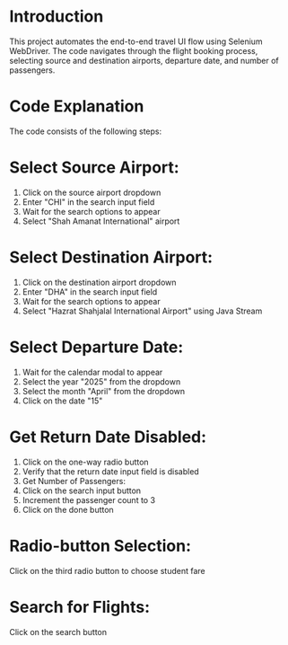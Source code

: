 # Introduction
This project automates the end-to-end travel UI flow using Selenium WebDriver. The code navigates through the flight booking process, selecting source and destination airports, departure date, and number of passengers.

# Code Explanation
The code consists of the following steps:

# Select Source Airport:
1. Click on the source airport dropdown
2. Enter "CHI" in the search input field
3. Wait for the search options to appear
4. Select "Shah Amanat International" airport
# Select Destination Airport:
1. Click on the destination airport dropdown
2. Enter "DHA" in the search input field
3. Wait for the search options to appear
4. Select "Hazrat Shahjalal International Airport" using Java Stream
# Select Departure Date:
1. Wait for the calendar modal to appear
2. Select the year "2025" from the dropdown
3. Select the month "April" from the dropdown
4. Click on the date "15"
# Get Return Date Disabled:
1. Click on the one-way radio button
2. Verify that the return date input field is disabled
3. Get Number of Passengers:
4. Click on the search input button
5. Increment the passenger count to 3
6. Click on the done button
# Radio-button Selection:
Click on the third radio button to choose student fare
# Search for Flights:
Click on the search button
